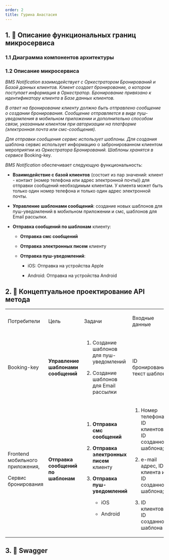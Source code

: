 ```yaml
---
order: 2
title: Гурина Анастасия
---
```


## 1\. 📖 Описание функциональных границ микросервиса

### 1\.1 Диаграмма компонентов архитектуры

<mermaid path="./fio-proektirovanie-api-2.mermaid" width="780px" height="202px"/>

### 1\.2 Описание микросервиса

*BMS Notification взаимодействует с Оркестратором Бронирований и Базой данных клиентов. Клиент создает бронирование, о котором поступает информация в Оркестратор. Бронирование привязано к идентификатору клиента в Базе данных клиентов.*

*В ответ на бронирование клиенту должно быть отправлено сообщение о создании бронирования. Сообщение отправляется в виде пуш-уведомления в мобильном приложении и дополнительно способом связи, указанным клиентом при авторизации на платформе (электронная почта или смс-сообщения).*

*Для отправки сообщения сервис использует шаблоны. Для создания* шаблона сервис использует информацию о забронированном клиентом мероприятии из *Оркестратора Бронирований. Шаблоны хранятся в сервисе* Booking-key.

*BMS Notification* обеспечивает следующую функциональность:

-  **Взаимодействие с базой клиентов** (состоит из пар значений: клиент - контакт (номер телефона или адрес электронной почты)) для отправки сообщений необходимым клиентам. У клиента может быть только один номер телефона и только один адрес электронной почты.

-  **Управление** **шаблонами сообщений**: создание новых шаблонов для пуш-уведомлений в мобильном приложении и смс, шаблонов для Email рассылки.

-  **Отправка сообщений по шаблонам** клиенту:

   -  **Отправка смс сообщений**

   -  **Отправка электронных писем** клиенту

   -  **Отправка пуш-уведомлений**:

      -  iOS: Отправка на устройства Apple

      -  Android: Отправка на устройства Android

## 2\. 🧩 Концептуальное проектирование API метода

<table header="row">
<colgroup><col width="156"/><col width="156"/><col width="156"/><col width="192"/><col width="239"/></colgroup>
<tr>
<td>

Потребители

</td>
<td>

Цель

</td>
<td>

Задачи

</td>
<td>

Входные данные

</td>
<td>

Выходные данные

</td>
</tr>
<tr>
<td>

Booking-key

</td>
<td>

**Управление** **шаблонами сообщений**

</td>
<td>

1. Создание  шаблонов для пуш-уведомлений

2. Создание  шаблонов для Email рассылки

</td>
<td>

ID бронирования, текст шаблона



</td>
<td>

1. ID шаблона

</td>
</tr>
<tr>
<td>

Frontend мобильного приложения,

Сервис бронирования

</td>
<td>

**Отправка сообщений по шаблонам**

</td>
<td>

1. **Отправка смс сообщений**

2. **Отправка электронных писем** клиенту

3. **Отправка пуш-уведомлений**

   -  iOS

   -  Android

</td>
<td>

1. Номер телефона, ID клиентов и ID созданного шаблона;

2. e-mail адрес,  ID клиента и ID созданного шаблона;

3. ID клиентов и ID созданного шаблона

</td>
<td>

1. Сообщение успешно отправлено

2. Письмо успешно отправлено

3. Пуш уведомление успешно отправлено

</td>
</tr>
</table>



## 3\. 🤝 Swagger

<openapi src="./fio-proektirovanie-api-2.yaml" flag="true"/>

### 